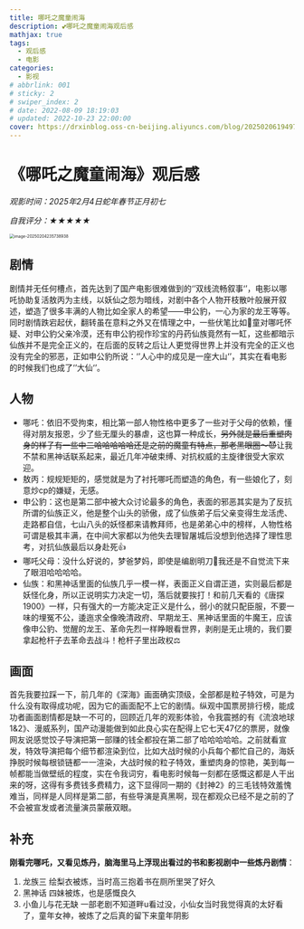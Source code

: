 ```yaml
---
title: 哪吒之魔童闹海
description: 💕哪吒之魔童闹海观后感
mathjax: true
tags:
  - 观后感
  - 电影
categories:
  - 影视
# abbrlink: 001
# sticky: 2
# swiper_index: 2
# date: 2022-08-09 18:19:03
# updated: 2022-10-23 22:00:00
cover: https://drxinblog.oss-cn-beijing.aliyuncs.com/blog/202502061949718.png
---
```




# 《哪吒之魔童闹海》观后感

*观影时间：2025年2月4日蛇年春节正月初七*

*自我评分：&#9733;&#9733;&#9733;&#9733;&#9733;*  



<img src="https://drxinblog.oss-cn-beijing.aliyuncs.com/blog/202502061949718.png" alt="image-20250204235738938" style="zoom: 50%;" />





## 剧情

剧情并无任何槽点，首先达到了国产电影很难做到的‘’双线流畅叙事‘’，电影以哪吒协助复活敖丙为主线，以妖仙之怨为暗线，对剧中各个人物开枝散叶般展开叙述，塑造了很多丰满的人物比如全家人的希望——申公豹，一心为家的龙王等等。同时剧情跌宕起伏，翻转虽在意料之外又在情理之中，一些伏笔比如🦌童对哪吒怀疑、对申公豹父亲冷漠，还有申公豹视作珍宝的丹药仙族竟然有一缸，这些都暗示仙族并不是完全正义的，在后面的反转之后让人更觉得世界上并没有完全的正义也没有完全的邪恶，正如申公豹所说：‘’人心中的成见是一座大山‘’，其实在看电影的时候我们也成了‘’大仙‘’。

## **人物**

- 哪吒：依旧不受拘束，相比第一部人物性格中更多了一些对于父母的依赖，懂得对朋友报恩，少了些无厘头的暴虐，这也算一种成长，~~另外就是最后重塑肉身的样子有一些中二哈哈哈哈哈还是之前的魔童有特点，那老黑眼圈～😈~~让我不禁和黑神话联系起来，最近几年冲破束缚、对抗权威的主旋律很受大家欢迎。
- 敖丙：规规矩矩的，感觉就是为了衬托哪吒而塑造的角色，有一些娘化了，刻意炒cp的嫌疑，无感。
- 申公豹：这也是第二部中被大众讨论最多的角色，表面的邪恶其实是为了反抗所谓的仙族正义，他是整个山头的骄傲，成了仙族弟子后父亲变得生龙活虎、走路都自信，七山八头的妖怪都来请教拜师，也是弟弟心中的榜样，人物性格可谓是极其丰满，在中间大家都以为他失去理智屠城后没想到他选择了理性思考，对抗仙族最后以身赴死👍
- 哪吒父母：没什么好说的，梦爸梦妈，即使是编剧明刀🔪我还是不自觉流下来了眼泪哈哈哈哈。
- 仙族：和黑神话里面的仙族几乎一模一样，表面正义自谓正道，实则最后都是妖怪化身，所以正说明实力决定一切，落后就要挨打！和前几天看的《唐探1900》一样，只有强大的一方能决定正义是什么，弱小的就只配臣服，不要一味的埋冤不公，逶迤求全像晚清政府、早期龙王、黑神话里面的牛魔王，应该像申公豹、觉醒的龙王、革命先烈一样睁眼看世界，剥削是无止境的，我们要拿起枪杆子去革命去战斗！枪杆子里出政权⚖️

## **画面**

首先我要拉踩一下，前几年的《深海》画面确实顶级，全部都是粒子特效，可是为什么没有取得成功呢，因为它的画面配不上它的剧情。纵观中国票房排行榜，能成功者画面剧情都是缺一不可的，回顾近几年的观影体验，令我震撼的有《流浪地球1&2》、漫威系列，国产动漫能做到如此良心实在配得上它七天47亿的票房，就像网友说感觉饺子导演把第一部赚的钱全都投在第二部了哈哈哈哈哈。之前就看宣发，特效导演把每个细节都渲染到位，比如大战时候的小兵每个都忙自己的，海妖挣脱时候每根锁链都一一渲染，大战时候的粒子特效，重塑肉身的惊艳，美到每一帧都能当做壁纸的程度，实在令我词穷，看电影时候每一刻都在感慨这都是人干出来的呀，这得有多费钱多费精力，这下显得同一期的《封神2》的三毛钱特效羞愧难当，同样是人同样是第二部，有些导演是真黑啊，现在都观众已经不是之前的了不会被宣发或者流量演员蒙蔽双眼。

## 补充

**刚看完哪吒，又看见炼丹，脑海里马上浮现出看过的书和影视剧中一些炼丹剧情**：

1. 龙族三 绘梨衣被炼，当时高三抱着书在厕所里哭了好久 
2. 黑神话 四妹被炼，也是感慨良久
3. 小鱼儿与花无缺 一部老剧不知道畔u看过没，小仙女当时我觉得真的太好看了，童年女神，被炼了之后真的留下来童年阴影 

